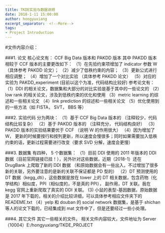 ```yaml
---
title: TKDE实验与数据说明
date: 2018-1-11 15:00:00
author: hongyuxiang
excerpt_separator:  <!--More-->
tags:
- Project Introduction
---
```


#文件内容介绍：

###1. 论文
  核心论文有： CCF Big Data 版本和 PAKDD 版本
  其中 PAKDD 版本相较于 CCF 版本的主要更改如下：
     （1）在先验约束项增加了 indicator 参数 W （具体参考 PAKDD 论文）；
     （2）减少了低秩约束的内容；
     （3）更新公式进行相应调整；
     （4）增加了一个对比实验 （具体参考 PAKDD 论文）
     （5）对应的实验为 PAKDD_experiment (目前以这个为准，代码结构比较好)
  参考论文有：
     （1）DDI 的相关论文，数据集和大部分的对比实验是基于其中的一些论文的
     （2）low rank 的相关论文，涉及到低秩约束的优化和使用
     （3）metric learning 的综述和一些相关论文
     （4）link prediction 的综述和一些相关论文
     （5）优化使用到的一些方法（如 FISTA， SVT， BBS 等）

###2. 实验代码
  分为两块：
     （1）基于 CCF Big Data 版本的 （注释较少，代码结构比较复杂）
     （2）基于 PAKDD 版本的 （注释充分， 代码结构良好）
     （3）PAKDD 版本的实验结果要优于 CCF （说明 W 的作用很大）
     （4）因为增加了 W， 更新的时候要按行和按列更新，所以速度会慢很多；同时如果需要加入低秩
约束的话，更新过程需要进行改变（要求 SVD 分解，速度会更慢）

###3. 数据集
  有四种， 5 个数据集：
     （1）目前 DDI 使用的 2011 年版本的 DDI 数据（目前官网链接已挂！），另外针对这些数据，近期（2018-1）还在 DrugBank 上爬取了新的 DDI 数据 （和原始数据会有一些出入，不过增加了很多新的关联，另外要注意的是新的关联不保证都是 PD 型的）
     （2）DT 预测使用的 DT 数据（kegg_dti），这些数据是放在 tower 上的 DT 相关数据，包含药物（化学结构）相似度，PPI（相似度的，不是真的 PPI）， 副作用，DT 关联。我在 kegg 官网上重新爬取了真实的 DDI 关联。
      (3) 小鼠的表型-基因数据，原始数据是 2017 年下载的，相关的介绍比较详细，可以具体参考相应文件夹下的 READEME.txt
     （4）yelp 和 douban 的 social network 数据集，是基于 shichan 等人的论文下载的，已经集成到 mat 文件中了，但是还要经过一些小处理。

###4. 其它文件
     其它一些相关的文件。
     相关文件内容较大，文件地址为 Server（10004）E:/hongyuxiang/TKDE_PROJECT